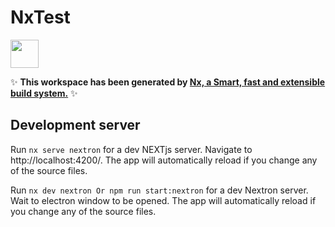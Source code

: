 # NxTest

<a alt="Nx logo" href="https://nx.dev" target="_blank" rel="noreferrer"><img src="https://raw.githubusercontent.com/nrwl/nx/master/images/nx-logo.png" width="45"></a>

✨ **This workspace has been generated by [Nx, a Smart, fast and extensible build system.](https://nx.dev)** ✨

## Development server

Run `nx serve nextron` for a dev NEXTjs server. Navigate to http://localhost:4200/. The app will automatically reload if you change any of the source files.

Run `nx dev nextron Or npm run start:nextron` for a dev Nextron server. Wait to electron window to be opened. The app will automatically reload if you change any of the source files.

